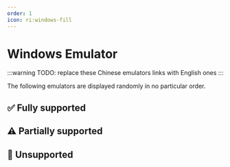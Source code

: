 ```yaml
---
order: 1
icon: ri:windows-fill
---
```


# Windows Emulator

:::warning
TODO: replace these Chinese emulators links with English ones
:::

The following emulators are displayed randomly in no particular order.

<script setup>
import MarkdownIt from 'markdown-it'
import MarkdownItAnchor from 'markdown-it-anchor'

const shuffleArray = (array) => {
    for (let i = array.length - 1; i > 0; i--) {
        const j = Math.floor(Math.random() * (i + 1));
        [array[i], array[j]] = [array[j], array[i]];
    }
    return array;
}

const fullySupport = shuffleArray([
    {
        name: 'Bluestacks 5',
        link: 'https://www.bluestacks.com/',
        note: 'Fully compatible. Need to turn on `Allow ADB connections` in the emulator `Settings` - `Engine Settings`. Known to be compatible with Hyper-V.\n\n- Recommended to download [Offline Installer](https://support.bluestacks.com/hc/en-us/articles/4402611273485-BlueStacks-5-offline-installer) to avoid slow and bundled installation; recommend installing [Android 11](https://support.bluestacks.com/hc/en-us/articles/4402611273485-BlueStacks-5-offline-installer#:~:text=To%20install%20BlueStacks%205%20Android%2011) version; to uninstall it, please use the official [Uninstall Tool](https://support.bluestacks.com/hc/en-us/articles/360057724751-How-to-uninstall-BlueStacks-5-BlueStacks-X-and-BlueStacks-Services-completely-from-your-PC) to get rid of the residue.\n- If the adb port number keeps changing irregularly and is different every time you start it, it may be because your computer has [Hyper-V](https://support.bluestacks.com/hc/en-us/articles/4415238471053-System-requirements-for-BlueStacks-5-on-Hyper-V-enabled-Windows-10-and-11) enabled. MAA will now try to automatically read the port number within the Blue Stacker emulator configuration file, if this does not work/you have a need to multi-open/have more than one emulator kernel installed, please refer to the [Connection (TODO)](../connection.md#the-port-number-of-bluestack-emulator-hyper-v-is-different-every-time-it-is-started) to make changes. Since Hyper-V runs as administrator, operations that don\'t involve adb such as auto-shutdown of the emulator, auto-detect connection, etc. also need to run MAA as administrator.',
    },
    {
        name: 'MuMu Emulator 12',
        link: 'https://mumu.163.com/',
        note: 'Fully compatible, with additional support for the [exclusive Extreme Control Mode](../connection.md#mumu-screenshot-enhanced-mode). Known to be compatible with Hyper-V.\n\n- The "Exit emulator when done" function may occasionally be abnormal, if you encounter it, please contact MuMu official for feedback;\n- If you are using MuMu 12 version 3.5.4 ~ 3.5.7, please disable the "Keep alive in the background" function in MuMu 12 Settings - Others. "Keep alive while hanging in the background" (see [Official Announcement](https://mumu.163.com/help/20230802/35047_1102450.html) for details);\n- You need to check the port information of the corresponding instance through the ADB button of MuMu 12 Multiple Opener when you open more than one instance, and change the port number of the connection address in MAA `Settings` - `Connection Settings` to the corresponding port.',
    },
    {
        name: 'LDPlayer',
        link: 'https://www.ldmnq.com/',
        note: 'Fully compatible. Known to be compatible with Hyper-V.\n\n- LDPlayer 9 is recommended to use version 9.0.57 and above; LDPlayer 5 is recommended to use version 5.0.67 and above;\n- For versions lower than the above, you need to run `Forced ADB Replacement` in `Settings` - `Connection` in order to use efficient touch modes such as Minitouch and MaaTouch.',
    },
    {
        name: 'Nox',
        link: 'https://www.yeshen.com/',
        note: 'Fully compatible, but less tested. Known to be compatible with Hyper-V.',
    },
    {
        name: 'Memu',
        link: 'https://www.xyaz.cn/',
        note: 'Fully compatible, but less tested.',
    },
    {
        name: 'Google Play Games（Developer）',
        link: 'https://developer.android.com/games/playgames/emulator?hl=zh-cn',
        note: 'Fully compatible, but less tested. Hyper-V must be turned on and you must be logged into a Google account.',
    },
]);

const partiallySupport = shuffleArray([
    {
        name: 'MuMu Emulator 6',
        link: 'https://mumu.163.com/update/win/',
        note: 'Support has been dropped since MAA v5.1.0 and NetEase has stopped maintaining it on 15-08-2023.\n\n- No longer support auto-detect connection, need to use generic connection configuration and manually configure adb path and connection address;\n- Need to run `Forced Replacement of ADB` in `Settings` - `Connection` to use efficient touch modes such as Minitouch, MaaTouch;\n- You need to run MAA with administrator privileges to use the ‘Exit Emulator When Done’ function;\n- MuMu 6 default resolution is not supported, you need to change it to `1280x720`, `1920x1080`, `2560x1440` and other 16:9 ratio;\n- MuMu 6 multi-open uses the same adb port, so it can\'t support multi-open MuMu 6.',
    },
    {
        name: 'Windows Subsystem for Android™️',
        link: 'https://learn.microsoft.com/en-us/windows/android/wsa/',
        note: 'Support has been dropped since MAA v5.2.0 and will be discontinued by Microsoft on 05-03-2025.\n\n- Requires the use of [custom connection](../details.html#Custom connection) is required;\n- WSA 2204 or later (the version number is in the `About` page of the subsystem settings), select `Common Configuration` for the connection configuration;\n- WSA 2203 or older (the version number is at the top of the subsystem setup page), for the connection configuration select `WSA Older Versions`;\n- Since this software only supports 720p or higher `16:9` resolution better, please manually drag the window size as close to the 16:9 ratio as possible. (If your monitor is 16:9, you can press `F11` to go full screen);\n- Please try to make sure that Arknights is in the foreground and no other Android apps are running in the foreground at the same time, otherwise it may cause the game to pause or the task recognition error;\n- WSA\'s screenshots often somehow capture a white screen, resulting in recognition of abnormalities, or not recommended to use.',
    },
    {
        name: 'AVD',
        link: 'https://developer.android.com/studio/run/managing-avds',
        note: 'Theoretical support.\n\n- Starting from Android 10, Minitouch is no longer available when SELinux is in `Enforcing` mode, please switch to other touch modes, or switch SELinux **temporary** to `Permissive` mode.\n- AVD is made for debugging, it is more recommended to use other emulators designed for gaming.',
    },
]);

const notSupport = shuffleArray([
    {
        name: 'Google Play Games',
        link: 'https://play.google.com/googleplaygames',
        note: 'Not supported, [Consumer Client](https://developer.android.com/games/playgames/pg-emulator#installing-game-consumer)\'s adb port is not open.',
    },
]);

const md = new MarkdownIt();
md.use(MarkdownItAnchor);

const fullySupportHtml = md.render(fullySupport.map(simulator => `
### ✅ ${simulator.link ? `[${simulator.name}](${simulator.link})` : simulator.name}
${simulator.note}
`).join(''));
const partiallySupportHtml = md.render(partiallySupport.map(simulator => `
### ⚠️ ${simulator.link ? `[${simulator.name}](${simulator.link})` : simulator.name}
${simulator.note}
`).join(''));
const notSupportHtml = md.render(notSupport.map(simulator => `
### 🚫 ${simulator.link ? `[${simulator.name}](${simulator.link})` : simulator.name}
${simulator.note}
`).join(''));
</script>

## ✅ Fully supported

<ClientOnly><div v-html="fullySupportHtml"></div></ClientOnly>

## ⚠️ Partially supported

<ClientOnly><div v-html="partiallySupportHtml"></div></ClientOnly>

## 🚫 Unsupported

<ClientOnly><div v-html="notSupportHtml"></div></ClientOnly>
